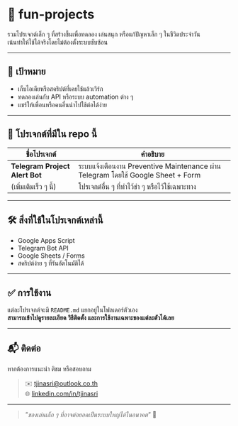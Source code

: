 # 🧪 fun-projects

รวมโปรเจกต์เล็ก ๆ ที่สร้างขึ้นเพื่อทดลอง เล่นสนุก หรือแก้ปัญหาเล็ก ๆ ในชีวิตประจำวัน  
เน้นทำให้ใช้ได้จริงโดยไม่ต้องตั้งระบบซับซ้อน

---

## 🎯 เป้าหมาย

- เก็บไอเดียหรือสคริปต์ที่เคยใช้แล้วเวิร์ก
- ทดลองเล่นกับ API หรือระบบ automation ต่าง ๆ
- แชร์ให้เพื่อนหรือคนอื่นนำไปใช้ต่อได้ง่าย

---

## 📁 โปรเจกต์ที่มีใน repo นี้

| ชื่อโปรเจกต์ | คำอธิบาย |
|---------------|----------|
| **Telegram Project Alert Bot** | ระบบแจ้งเตือนงาน Preventive Maintenance ผ่าน Telegram โดยใช้ Google Sheet + Form |
| (เพิ่มเติมเร็ว ๆ นี้) | โปรเจกต์อื่น ๆ ที่ทำไว้ขำ ๆ หรือไว้ใช้เฉพาะทาง |

---

## 🛠️ สิ่งที่ใช้ในโปรเจกต์เหล่านี้

- Google Apps Script
- Telegram Bot API
- Google Sheets / Forms
- สคริปต์ง่าย ๆ ที่รันอัตโนมัติได้

---

## ✅ การใช้งาน

แต่ละโปรเจกต์จะมี `README.md` แยกอยู่ในโฟลเดอร์ตัวเอง  
**สามารถเข้าไปดูรายละเอียด วิธีติดตั้ง และการใช้งานเฉพาะของแต่ละตัวได้เลย**

---

## 📬 ติดต่อ

หากต้องการแนะนำ ติชม หรือสอบถาม  
> ✉️ [tjinasri@outlook.co.th](mailto:tjinasri@outlook.co.th)  
> 🌐 [linkedin.com/in/tjinasri](https://linkedin.com/in/tjinasri)

---

> _"ของเล่นเล็ก ๆ ที่อาจต่อยอดเป็นระบบใหญ่ได้ในอนาคต"_ 🔧  
